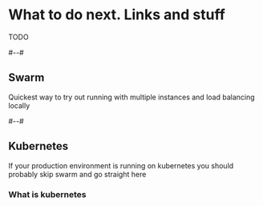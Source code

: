 # What to do next. Links and stuff


TODO

#--#

## Swarm

Quickest way to try out running with multiple instances and load balancing locally

#--#

## Kubernetes

If your production environment is running on kubernetes you should probably skip swarm and go straight here

### What is kubernetes

